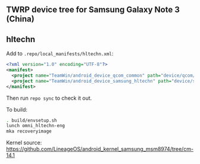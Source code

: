 ## TWRP device tree for Samsung Galaxy Note 3 (China)
## hltechn

Add to `.repo/local_manifests/hltechn.xml`:

```xml
<?xml version="1.0" encoding="UTF-8"?>
<manifest>
  <project name="TeamWin/android_device_qcom_common" path="device/qcom/common" remote="github" revision="android-7.1" />
  <project name="TeamWin/android_device_samsung_hltechn" path="device/samsung/hltechn" remote="github" revision="android-7.1" />
</manifest>
```

Then run `repo sync` to check it out.

To build:

```sh
. build/envsetup.sh
lunch omni_hltechn-eng
mka recoveryimage
```

Kernel source: https://github.com/LineageOS/android_kernel_samsung_msm8974/tree/cm-14.1
